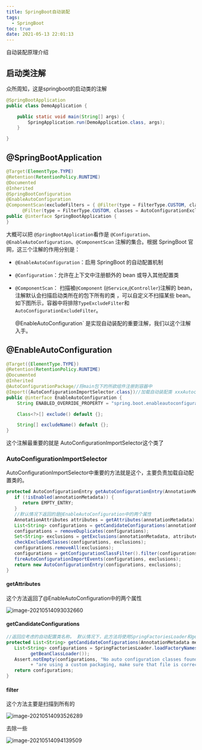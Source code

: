 ```yaml
---
title: SpringBoot自动装配
tags:
  - SpringBoot
toc: true
date: 2021-05-13 22:01:13
---
```


自动装配原理介绍

<!-- more -->

## 启动类注解

众所周知，这是springboot的启动类的注解

```java
@SpringBootApplication
public class DemoApplication {

    public static void main(String[] args) {
        SpringApplication.run(DemoApplication.class, args);
    }

}
```

## @SpringBootApplication

```java
@Target(ElementType.TYPE)
@Retention(RetentionPolicy.RUNTIME)
@Documented
@Inherited
@SpringBootConfiguration
@EnableAutoConfiguration
@ComponentScan(excludeFilters = { @Filter(type = FilterType.CUSTOM, classes = TypeExcludeFilter.class),
      @Filter(type = FilterType.CUSTOM, classes = AutoConfigurationExcludeFilter.class) })
public @interface SpringBootApplication {
}
```

大概可以把 `@SpringBootApplication`看作是 `@Configuration`、`@EnableAutoConfiguration`、`@ComponentScan` 注解的集合。根据 SpringBoot 官网，这三个注解的作用分别是：

- `@EnableAutoConfiguration`：启用 SpringBoot 的自动配置机制

- `@Configuration`：允许在上下文中注册额外的 bean 或导入其他配置类

- `@ComponentScan`： 扫描被`@Component` (`@Service`,`@Controller`)注解的 bean，注解默认会扫描启动类所在的包下所有的类 ，可以自定义不扫描某些 bean。如下图所示，容器中将排除`TypeExcludeFilter`和`AutoConfigurationExcludeFilter`。

  @EnableAutoConfiguration` 是实现自动装配的重要注解，我们以这个注解入手。

## @EnableAutoConfiguration

```java
@Target({ElementType.TYPE})
@Retention(RetentionPolicy.RUNTIME)
@Documented
@Inherited
@AutoConfigurationPackage//将main包下的所欲组件注册到容器中
@Import({AutoConfigurationImportSelector.class})//加载自动装配类 xxxAutoconfiguration
public @interface EnableAutoConfiguration {
    String ENABLED_OVERRIDE_PROPERTY = "spring.boot.enableautoconfiguration";

    Class<?>[] exclude() default {};

    String[] excludeName() default {};
}
```

这个注解最重要的就是    AutoConfigurationImportSelector这个类了

### AutoConfigurationImportSelector

AutoConfigurationImportSelector中重要的方法就是这个，主要负责加载自动配置类的。

```java
protected AutoConfigurationEntry getAutoConfigurationEntry(AnnotationMetadata annotationMetadata) {
   if (!isEnabled(annotationMetadata)) {
      return EMPTY_ENTRY;
   }
   //默认情况下返回的是@EnableAutoConfiguration中的两个属性
   AnnotationAttributes attributes = getAttributes(annotationMetadata);
   List<String> configurations = getCandidateConfigurations(annotationMetadata, attributes);
   configurations = removeDuplicates(configurations);
   Set<String> exclusions = getExclusions(annotationMetadata, attributes);
   checkExcludedClasses(configurations, exclusions);
   configurations.removeAll(exclusions);
   configurations = getConfigurationClassFilter().filter(configurations);
   fireAutoConfigurationImportEvents(configurations, exclusions);
   return new AutoConfigurationEntry(configurations, exclusions);
}
```

#### getAttributes

这个方法返回了@EnableAutoConfiguration中的两个属性

![image-20210514093032660](https://gitee.com/flow_disaster/blog-map-bed/raw/master/img/image-20210514093032660.png)

#### getCandidateConfigurations

```java
//返回应考虑的自动配置类名称。 默认情况下，此方法将使用SpringFactoriesLoader和getSpringFactoriesLoaderFactoryClass()来加载候选SpringFactoriesLoader 。
protected List<String> getCandidateConfigurations(AnnotationMetadata metadata, AnnotationAttributes attributes) {
   List<String> configurations = SpringFactoriesLoader.loadFactoryNames(getSpringFactoriesLoaderFactoryClass(),
         getBeanClassLoader());
   Assert.notEmpty(configurations, "No auto configuration classes found in META-INF/spring.factories. If you "
         + "are using a custom packaging, make sure that file is correct.");
   return configurations;
}
```

#### filter

这个方法主要是扫描到所有的

![image-20210514093526289](https://gitee.com/flow_disaster/blog-map-bed/raw/master/img/image-20210514093526289.png)

去除一些

![image-20210514094139509](https://gitee.com/flow_disaster/blog-map-bed/raw/master/img/image-20210514094139509.png)